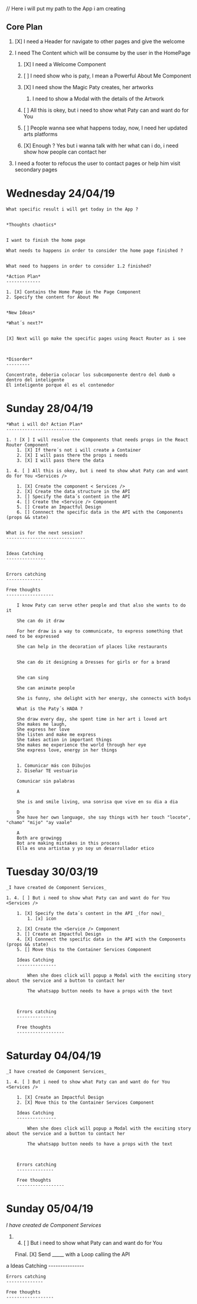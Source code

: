 // Here i will put my path to the App i am creating 


Core Plan
----------

1. [X] I need a Header for navigate to other pages and give the welcome

2. I need The Content which will be consume by the user in the HomePage
	1. [X] I need a Welcome Component <Welcome />
	2. [ ] I need show who is paty, I mean a Powerful About Me Component <AboutMe />
	3. [X] I need show the Magic Paty creates, her artworks <Artworks />
		1. I need to show a Modal with the details of the Artwork

	4. [ ] All this is okey, but i need to show what Paty can and want do for You <Services />
	5. [ ] People wanna see what happens today, now, I need her updated arts platforms <SocialNetworks />
	6. [X] Enough ? Yes but i wanna talk with her what can i do, i need show how people can contact her <Contact />


3. I need a footer to refocus the user to contact pages or help him visit secondary pages


Wednesday 24/04/19
===================

	What specific result i will get today in the App ?


	*Thoughts chaotics*


	I want to finish the home page

	What needs to happens in order to consider the home page finished ?


	What need to happens in order to consider 1.2 finished?

	*Action Plan*
	-------------

	1. [X] Contains the Home Page in the Page Component
	2. Specify the content for About Me


	*New Ideas*

	*What´s next?*


	[X] Next will go make the specific pages using React Router as i see



	*Disorder*
	---------

	Concentrate, deberia colocar los subcomponente dentro del dumb o dentro del inteligente
	El inteligente porque él es el contenedor


Sunday 28/04/19
===================

	*What i will do? Action Plan*
	----------------------------

	1. ! [X ] I will resolve the Components that needs props in the React Router Component
		1. [X] If there´s not i will create a Container
		2. [X] I will pass there the props i needs
		3. [X] I will pass there the data	

	1. 4. [ ] All this is okey, but i need to show what Paty can and want do for You <Services />

		1. [X] Create the component < Services />
		2. [X] Create the data structure in the API
		3. [] Specify the data´s content in the API
		4. [] Create the <Service /> Component
		5. [] Create an Impactful Design
		6. [] Connnect the specific data in the API with the Components (props && state) 


	What is for the next session?
	------------------------------


	Ideas Catching
	---------------


	Errors catching
	--------------

	Free thoughts
	------------------

		I know Paty can serve other people and that also she wants to do it

		She can do it draw

		For her draw is a way to communicate, to express something that need to be expressed

		She can help in the decoration of places like restaurants


		She can do it designing a Dresses for girls or for a brand


		She can sing

		She can animate people

		She is funny, she delight with her energy, she connects with bodys

		What is the Paty´s HADA ?

		She draw every day, she spent time in her art i loved art
		She makes me laugh, 
		She express her love
		She listen and make me express
		She takes action in important things
		She makes me experience the world through her eye
		She express love, energy in her things


		1. Comunicar más con Dibujos
		2. Diseñar TE vestuario

		Comunicar sin palabras

		A

		She is and smile living, una sonrisa que vive en su dia a dia

		D
		She have her own language, she say things with her touch "locote", "chamo" "mijo" "ay vaale"

		A
		Both are growingg
		Bot are making mistakes in this process
		Ella es una artistaa y yo soy un desarrollador etico

Tuesday 30/03/19
===================

	_I have created de Component Services_

	1. 4. [ ] But i need to show what Paty can and want do for You <Services />

		1. [X] Specify the data´s content in the API _(for now)_
			1. [x] icon

		2. [X] Create the <Service /> Component
		3. [] Create an Impactful Design
		4. [X] Connnect the specific data in the API with the Components (props && state) 
		5. [] Move this to the Container Services Component

		Ideas Catching
		---------------

			When she does click will popup a Modal with the exciting story about the service and a button to contact her

			The whatsapp button needs to have a props with the text



		Errors catching
		--------------

		Free thoughts
		------------------

Saturday 04/04/19
===================

	_I have created de Component Services_

	1. 4. [ ] But i need to show what Paty can and want do for You <Services />

		1. [X] Create an Impactful Design 
		2. [X] Move this to the Container Services Component

		Ideas Catching
		---------------

			When she does click will popup a Modal with the exciting story about the service and a button to contact her

			The whatsapp button needs to have a props with the text



		Errors catching
		--------------

		Free thoughts
		------------------


Sunday 05/04/19
===================

_I have created de Component Services_

1. 4. [ ] But i need to show what Paty can and want do for You <Services />

	Final. [X] Send _____ with a Loop calling the API 


a
	Ideas Catching
	---------------

	Errors catching
	--------------

	Free thoughts
	------------------


